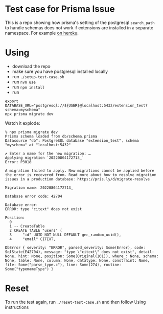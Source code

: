 # Test case for Prisma Issue

This is a repo showing how prisma's setting of the postgresql `search_path` to
handle schemas does not work if extensions are installed in a separate
namespace.  For example [on heroku](https://devcenter.heroku.com/changelog-items/2446).

# Using

- download the repo
- make sure you have postgresql installed locally
- run `./setup-test-case.sh`
- run `nvm use`
- run `npm install`
- run
```
export DATABASE_URL="postgresql://${USER}@localhost:5432/extension_test?schema=myschema"
npx prisma migrate dev
```

Watch it explode:

```
% npx prisma migrate dev
Prisma schema loaded from db/schema.prisma
Datasource "db": PostgreSQL database "extension_test", schema "myschema" at "localhost:5432"

✔ Enter a name for the new migration: …
Applying migration `20220804172713_`
Error: P3018

A migration failed to apply. New migrations cannot be applied before the error is recovered from. Read more about how to resolve migration issues in a production database: https://pris.ly/d/migrate-resolve

Migration name: 20220804172713_

Database error code: 42704

Database error:
ERROR: type "citext" does not exist

Position:
  0
  1 -- CreateTable
  2 CREATE TABLE "users" (
  3     "id" UUID NOT NULL DEFAULT gen_random_uuid(),
  4     "email" CITEXT,

DbError { severity: "ERROR", parsed_severity: Some(Error), code: SqlState(E42704), message: "type \"citext\" does not exist", detail: None, hint: None, position: Some(Original(101)), where_: None, schema: None, table: None, column: None, datatype: None, constraint: None, file: Some("parse_type.c"), line: Some(274), routine: Some("typenameType") }
```

# Reset

To run the test again, run `./reset-test-case.sh` and then follow Using instructions
